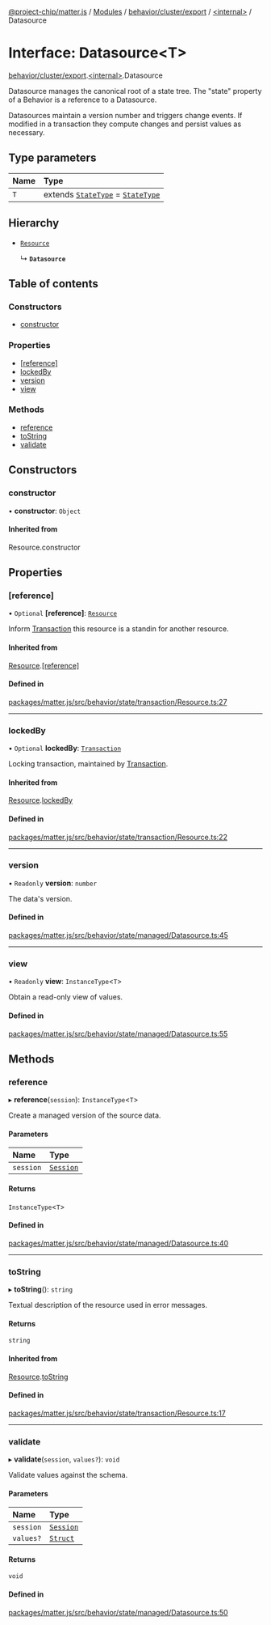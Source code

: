 [@project-chip/matter.js](../README.md) / [Modules](../modules.md) / [behavior/cluster/export](../modules/behavior_cluster_export.md) / [\<internal\>](../modules/behavior_cluster_export._internal_.md) / Datasource

# Interface: Datasource\<T\>

[behavior/cluster/export](../modules/behavior_cluster_export.md).[\<internal\>](../modules/behavior_cluster_export._internal_.md).Datasource

Datasource manages the canonical root of a state tree.  The "state" property of a Behavior is a reference to a
Datasource.

Datasources maintain a version number and triggers change events.  If modified in a transaction they compute changes
and persist values as necessary.

## Type parameters

| Name | Type |
| :------ | :------ |
| `T` | extends [`StateType`](behavior_cluster_export._internal_.StateType.md) = [`StateType`](behavior_cluster_export._internal_.StateType.md) |

## Hierarchy

- [`Resource`](behavior_export._internal_.Resource-1.md)

  ↳ **`Datasource`**

## Table of contents

### Constructors

- [constructor](behavior_cluster_export._internal_.Datasource-1.md#constructor)

### Properties

- [[reference]](behavior_cluster_export._internal_.Datasource-1.md#[reference])
- [lockedBy](behavior_cluster_export._internal_.Datasource-1.md#lockedby)
- [version](behavior_cluster_export._internal_.Datasource-1.md#version)
- [view](behavior_cluster_export._internal_.Datasource-1.md#view)

### Methods

- [reference](behavior_cluster_export._internal_.Datasource-1.md#reference)
- [toString](behavior_cluster_export._internal_.Datasource-1.md#tostring)
- [validate](behavior_cluster_export._internal_.Datasource-1.md#validate)

## Constructors

### constructor

• **constructor**: `Object`

#### Inherited from

Resource.constructor

## Properties

### [reference]

• `Optional` **[reference]**: [`Resource`](behavior_export._internal_.Resource-1.md)

Inform [Transaction](../modules/behavior_export._internal_.md#transaction) this resource is a standin for another resource.

#### Inherited from

[Resource](behavior_export._internal_.Resource-1.md).[[reference]](behavior_export._internal_.Resource-1.md#[reference])

#### Defined in

[packages/matter.js/src/behavior/state/transaction/Resource.ts:27](https://github.com/project-chip/matter.js/blob/558e12c94a201592c28c7bc0743705360b3e5ca6/packages/matter.js/src/behavior/state/transaction/Resource.ts#L27)

___

### lockedBy

• `Optional` **lockedBy**: [`Transaction`](behavior_export._internal_.Transaction-1.md)

Locking transaction, maintained by [Transaction](../modules/behavior_export._internal_.md#transaction).

#### Inherited from

[Resource](behavior_export._internal_.Resource-1.md).[lockedBy](behavior_export._internal_.Resource-1.md#lockedby)

#### Defined in

[packages/matter.js/src/behavior/state/transaction/Resource.ts:22](https://github.com/project-chip/matter.js/blob/558e12c94a201592c28c7bc0743705360b3e5ca6/packages/matter.js/src/behavior/state/transaction/Resource.ts#L22)

___

### version

• `Readonly` **version**: `number`

The data's version.

#### Defined in

[packages/matter.js/src/behavior/state/managed/Datasource.ts:45](https://github.com/project-chip/matter.js/blob/558e12c94a201592c28c7bc0743705360b3e5ca6/packages/matter.js/src/behavior/state/managed/Datasource.ts#L45)

___

### view

• `Readonly` **view**: `InstanceType`\<`T`\>

Obtain a read-only view of values.

#### Defined in

[packages/matter.js/src/behavior/state/managed/Datasource.ts:55](https://github.com/project-chip/matter.js/blob/558e12c94a201592c28c7bc0743705360b3e5ca6/packages/matter.js/src/behavior/state/managed/Datasource.ts#L55)

## Methods

### reference

▸ **reference**(`session`): `InstanceType`\<`T`\>

Create a managed version of the source data.

#### Parameters

| Name | Type |
| :------ | :------ |
| `session` | [`Session`](behavior_cluster_export._internal_.Session.md) |

#### Returns

`InstanceType`\<`T`\>

#### Defined in

[packages/matter.js/src/behavior/state/managed/Datasource.ts:40](https://github.com/project-chip/matter.js/blob/558e12c94a201592c28c7bc0743705360b3e5ca6/packages/matter.js/src/behavior/state/managed/Datasource.ts#L40)

___

### toString

▸ **toString**(): `string`

Textual description of the resource used in error messages.

#### Returns

`string`

#### Inherited from

[Resource](behavior_export._internal_.Resource-1.md).[toString](behavior_export._internal_.Resource-1.md#tostring)

#### Defined in

[packages/matter.js/src/behavior/state/transaction/Resource.ts:17](https://github.com/project-chip/matter.js/blob/558e12c94a201592c28c7bc0743705360b3e5ca6/packages/matter.js/src/behavior/state/transaction/Resource.ts#L17)

___

### validate

▸ **validate**(`session`, `values?`): `void`

Validate values against the schema.

#### Parameters

| Name | Type |
| :------ | :------ |
| `session` | [`Session`](behavior_cluster_export._internal_.Session.md) |
| `values?` | [`Struct`](../modules/behavior_cluster_export._internal_.md#struct) |

#### Returns

`void`

#### Defined in

[packages/matter.js/src/behavior/state/managed/Datasource.ts:50](https://github.com/project-chip/matter.js/blob/558e12c94a201592c28c7bc0743705360b3e5ca6/packages/matter.js/src/behavior/state/managed/Datasource.ts#L50)
